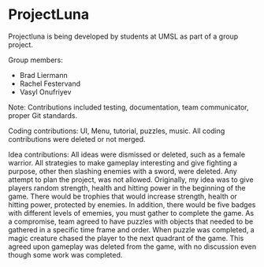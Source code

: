 # ProjectLuna

Projectluna is being developed by students at UMSL as part of a group project.

Group members:
  - Brad Liermann
  - Rachel Festervand
  - Vasyl Onufriyev 
  
  Note: 
  Contributions included testing, documentation, team communicator, proper Git standards. 
  
  Coding contributions: UI, Menu, tutorial, puzzles, music. All coding contributions were deleted or not merged. 
  
  Idea contributions: All ideas were dismissed or deleted, such as a female warrior. All strategies to make gameplay interesting
  and give fighting a purpose, other then slashing enemies with a sword, were deleted. Any attempt to plan the project, was not allowed.     Originally, my idea was to give players random strength, health and hitting power in the beginning of the game. There would be trophies   that would increase strength, health or hitting power, protected by enemies. In addition, there would be five badges with different       levels of ememies, you must gather to complete the game. As a compromise, team agreed to have puzzles with objects that needed to be       gathered in a specific time frame and order. When puzzle was completed, a magic creature chased the player to the next quadrant of the     game. This agreed upon gameplay was deleted from the game, with no discussion even though some work was completed.  
  
 
  
 
